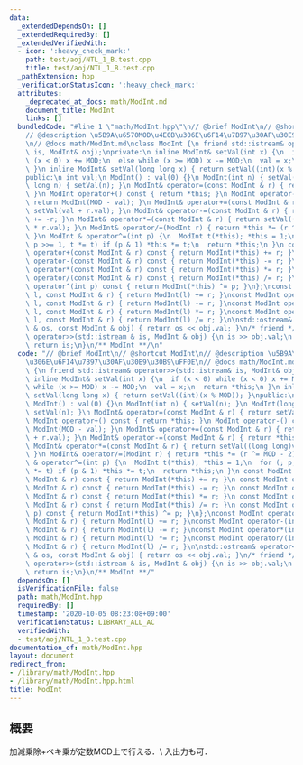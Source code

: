 ```yaml
---
data:
  _extendedDependsOn: []
  _extendedRequiredBy: []
  _extendedVerifiedWith:
  - icon: ':heavy_check_mark:'
    path: test/aoj/NTL_1_B.test.cpp
    title: test/aoj/NTL_1_B.test.cpp
  _pathExtension: hpp
  _verificationStatusIcon: ':heavy_check_mark:'
  attributes:
    _deprecated_at_docs: math/ModInt.md
    document_title: ModInt
    links: []
  bundledCode: "#line 1 \"math/ModInt.hpp\"\n// @brief ModInt\n// @shortcut ModInt\n\
    // @description \u5B9A\u6570MOD\u4E0B\u306E\u6F14\u7B97\u30AF\u30E9\u30B9\uFF0E\
    \n// @docs math/ModInt.md\nclass ModInt {\n friend std::istream& operator>>(std::istream&\
    \ is, ModInt& obj);\nprivate:\n inline ModInt& setVal(int x) {\n  if (x < 0) while\
    \ (x < 0) x += MOD;\n  else while (x >= MOD) x -= MOD;\n  val = x;\n  return *this;\n\
    \ }\n inline ModInt& setVal(long long x) { return setVal((int)(x % MOD)); }\n\
    public:\n int val;\n ModInt() : val(0) {}\n ModInt(int n) { setVal(n); }\n ModInt(long\
    \ long n) { setVal(n); }\n ModInt& operator=(const ModInt & r) { return setVal(r.val);\
    \ }\n ModInt operator+() const { return *this; }\n ModInt operator-() const {\
    \ return ModInt(MOD - val); }\n ModInt& operator+=(const ModInt & r) { return\
    \ setVal(val + r.val); }\n ModInt& operator-=(const ModInt & r) { return *this\
    \ += -r; }\n ModInt& operator*=(const ModInt & r) { return setVal((long long)val\
    \ * r.val); }\n ModInt& operator/=(ModInt r) { return *this *= (r ^= MOD - 2);\
    \ }\n ModInt & operator^=(int p) {\n  ModInt t(*this); *this = 1;\n  for (; p;\
    \ p >>= 1, t *= t) if (p & 1) *this *= t;\n  return *this;\n }\n const ModInt\
    \ operator+(const ModInt & r) const { return ModInt(*this) += r; }\n const ModInt\
    \ operator-(const ModInt & r) const { return ModInt(*this) -= r; }\n const ModInt\
    \ operator*(const ModInt & r) const { return ModInt(*this) *= r; }\n const ModInt\
    \ operator/(const ModInt & r) const { return ModInt(*this) /= r; }\n const ModInt\
    \ operator^(int p) const { return ModInt(*this) ^= p; }\n};\nconst ModInt operator+(int\
    \ l, const ModInt & r) { return ModInt(l) += r; }\nconst ModInt operator-(int\
    \ l, const ModInt & r) { return ModInt(l) -= r; }\nconst ModInt operator*(int\
    \ l, const ModInt & r) { return ModInt(l) *= r; }\nconst ModInt operator/(int\
    \ l, const ModInt & r) { return ModInt(l) /= r; }\n\nstd::ostream& operator<<(std::ostream\
    \ & os, const ModInt & obj) { return os << obj.val; }\n/* friend */ std::istream&\
    \ operator>>(std::istream & is, ModInt & obj) {\n is >> obj.val;\n obj.setVal(obj.val);\n\
    \ return is;\n}\n/** ModInt **/\n"
  code: "// @brief ModInt\n// @shortcut ModInt\n// @description \u5B9A\u6570MOD\u4E0B\
    \u306E\u6F14\u7B97\u30AF\u30E9\u30B9\uFF0E\n// @docs math/ModInt.md\nclass ModInt\
    \ {\n friend std::istream& operator>>(std::istream& is, ModInt& obj);\nprivate:\n\
    \ inline ModInt& setVal(int x) {\n  if (x < 0) while (x < 0) x += MOD;\n  else\
    \ while (x >= MOD) x -= MOD;\n  val = x;\n  return *this;\n }\n inline ModInt&\
    \ setVal(long long x) { return setVal((int)(x % MOD)); }\npublic:\n int val;\n\
    \ ModInt() : val(0) {}\n ModInt(int n) { setVal(n); }\n ModInt(long long n) {\
    \ setVal(n); }\n ModInt& operator=(const ModInt & r) { return setVal(r.val); }\n\
    \ ModInt operator+() const { return *this; }\n ModInt operator-() const { return\
    \ ModInt(MOD - val); }\n ModInt& operator+=(const ModInt & r) { return setVal(val\
    \ + r.val); }\n ModInt& operator-=(const ModInt & r) { return *this += -r; }\n\
    \ ModInt& operator*=(const ModInt & r) { return setVal((long long)val * r.val);\
    \ }\n ModInt& operator/=(ModInt r) { return *this *= (r ^= MOD - 2); }\n ModInt\
    \ & operator^=(int p) {\n  ModInt t(*this); *this = 1;\n  for (; p; p >>= 1, t\
    \ *= t) if (p & 1) *this *= t;\n  return *this;\n }\n const ModInt operator+(const\
    \ ModInt & r) const { return ModInt(*this) += r; }\n const ModInt operator-(const\
    \ ModInt & r) const { return ModInt(*this) -= r; }\n const ModInt operator*(const\
    \ ModInt & r) const { return ModInt(*this) *= r; }\n const ModInt operator/(const\
    \ ModInt & r) const { return ModInt(*this) /= r; }\n const ModInt operator^(int\
    \ p) const { return ModInt(*this) ^= p; }\n};\nconst ModInt operator+(int l, const\
    \ ModInt & r) { return ModInt(l) += r; }\nconst ModInt operator-(int l, const\
    \ ModInt & r) { return ModInt(l) -= r; }\nconst ModInt operator*(int l, const\
    \ ModInt & r) { return ModInt(l) *= r; }\nconst ModInt operator/(int l, const\
    \ ModInt & r) { return ModInt(l) /= r; }\n\nstd::ostream& operator<<(std::ostream\
    \ & os, const ModInt & obj) { return os << obj.val; }\n/* friend */ std::istream&\
    \ operator>>(std::istream & is, ModInt & obj) {\n is >> obj.val;\n obj.setVal(obj.val);\n\
    \ return is;\n}\n/** ModInt **/"
  dependsOn: []
  isVerificationFile: false
  path: math/ModInt.hpp
  requiredBy: []
  timestamp: '2020-10-05 08:23:08+09:00'
  verificationStatus: LIBRARY_ALL_AC
  verifiedWith:
  - test/aoj/NTL_1_B.test.cpp
documentation_of: math/ModInt.hpp
layout: document
redirect_from:
- /library/math/ModInt.hpp
- /library/math/ModInt.hpp.html
title: ModInt
---
```

## 概要
加減乗除+ベキ乗が定数MOD上で行える．\\
入出力も可．